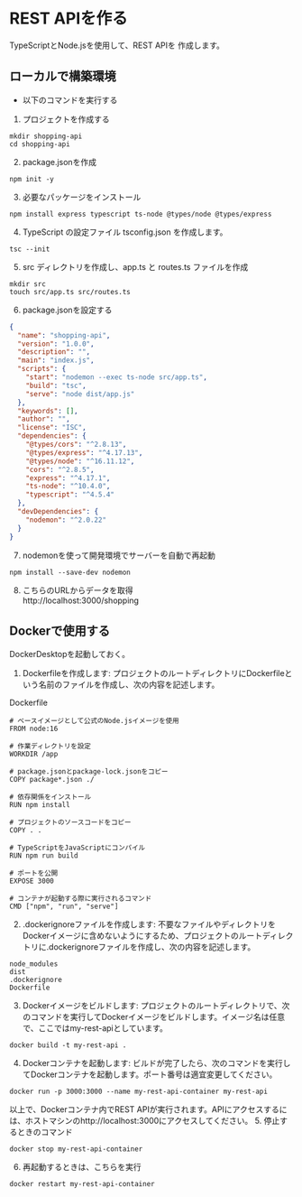 # REST APIを作る
TypeScriptとNode.jsを使用して、REST APIを
作成します。

## ローカルで構築環境
- 以下のコマンドを実行する
1. プロジェクトを作成する
```
mkdir shopping-api
cd shopping-api
```
2. package.jsonを作成
```
npm init -y
```
3. 必要なパッケージをインストール
```
npm install express typescript ts-node @types/node @types/express
```
4. TypeScript の設定ファイル tsconfig.json を作成します。
```
tsc --init
```
5. src ディレクトリを作成し、app.ts と routes.ts ファイルを作成
```
mkdir src
touch src/app.ts src/routes.ts
```
6. package.jsonを設定する
```json
{
  "name": "shopping-api",
  "version": "1.0.0",
  "description": "",
  "main": "index.js",
  "scripts": {
    "start": "nodemon --exec ts-node src/app.ts",
    "build": "tsc",
    "serve": "node dist/app.js"
  },
  "keywords": [],
  "author": "",
  "license": "ISC",
  "dependencies": {
    "@types/cors": "^2.8.13",
    "@types/express": "^4.17.13",
    "@types/node": "^16.11.12",
    "cors": "^2.8.5",
    "express": "^4.17.1",
    "ts-node": "^10.4.0",
    "typescript": "^4.5.4"
  },
  "devDependencies": {
    "nodemon": "^2.0.22"
  }
}
```
7. nodemonを使って開発環境でサーバーを自動で再起動
```
npm install --save-dev nodemon
```
8. こちらのURLからデータを取得<br>
http://localhost:3000/shopping

## Dockerで使用する
DockerDesktopを起動しておく。

1. Dockerfileを作成します:
プロジェクトのルートディレクトリにDockerfileという名前のファイルを作成し、次の内容を記述します。

Dockerfile
```
# ベースイメージとして公式のNode.jsイメージを使用
FROM node:16

# 作業ディレクトリを設定
WORKDIR /app

# package.jsonとpackage-lock.jsonをコピー
COPY package*.json ./

# 依存関係をインストール
RUN npm install

# プロジェクトのソースコードをコピー
COPY . .

# TypeScriptをJavaScriptにコンパイル
RUN npm run build

# ポートを公開
EXPOSE 3000

# コンテナが起動する際に実行されるコマンド
CMD ["npm", "run", "serve"]
```

2. .dockerignoreファイルを作成します:
不要なファイルやディレクトリをDockerイメージに含めないようにするため、プロジェクトのルートディレクトリに.dockerignoreファイルを作成し、次の内容を記述します。
```
node_modules
dist
.dockerignore
Dockerfile
```
3. Dockerイメージをビルドします:
プロジェクトのルートディレクトリで、次のコマンドを実行してDockerイメージをビルドします。イメージ名は任意で、ここではmy-rest-apiとしています。
```
docker build -t my-rest-api .
```
4. Dockerコンテナを起動します:
ビルドが完了したら、次のコマンドを実行してDockerコンテナを起動します。ポート番号は適宜変更してください。
```
docker run -p 3000:3000 --name my-rest-api-container my-rest-api
```
以上で、Dockerコンテナ内でREST APIが実行されます。APIにアクセスするには、ホストマシンのhttp://localhost:3000にアクセスしてください。
5. 停止するときのコマンド
```
docker stop my-rest-api-container
```
6. 再起動するときは、こちらを実行
```
docker restart my-rest-api-container
```